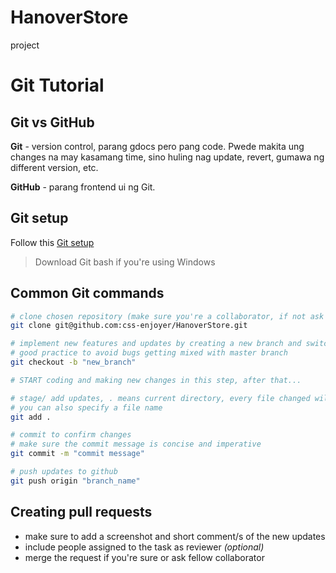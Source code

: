# HanoverStore
project

# Git Tutorial
## Git vs GitHub
**Git** - version control, parang gdocs pero pang code. Pwede makita ung changes na may kasamang time, sino huling nag update, revert, gumawa ng different version, etc.

**GitHub** - parang frontend ui ng Git.

## Git setup
Follow this [Git setup](https://www.theodinproject.com/lessons/foundations-setting-up-git)
> Download Git bash if you're using Windows

## Common Git commands
``` bash
# clone chosen repository (make sure you're a collaborator, if not ask repo owner)
git clone git@github.com:css-enjoyer/HanoverStore.git

# implement new features and updates by creating a new branch and switching to it
# good practice to avoid bugs getting mixed with master branch
git checkout -b "new_branch"

# START coding and making new changes in this step, after that...

# stage/ add updates, . means current directory, every file changed will be added
# you can also specify a file name
git add .

# commit to confirm changes
# make sure the commit message is concise and imperative
git commit -m "commit message"

# push updates to github
git push origin "branch_name"
```

## Creating pull requests
- make sure to add a screenshot and short comment/s of the new updates
- include people assigned to the task as reviewer *(optional)*
- merge the request if you're sure or ask fellow collaborator 
